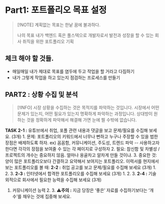 # Part1: 포트폴리오 목표 설정


> [!NOTE] 계획없는 목표는 한낱 꿈에 불과하다.
>
>나의 목표
>내가 백엔드 혹은 풀스텍으로 개발자로서 발전과 성장을 할 수 있는 회사 취직을 위한 포트폴리오 기획
## 체크 해야 할 것들.
- 매일매일 내가 제대로 목표를 염두에 두고 작업을 할 거라고 다짐하기
- 내가 그렇게 작업을 하고 있는지 점검하는 프로세스를 만들기
## PART2 : 상황 수집 및 분석
>[!INFO] 
> 시장 상황을 수집하는 것은 목적지를 파악하는 것입니다. 시장에서 어떤 문제가 있는지, 어떤 필요가 있는지 명확하게 파악하는 과정입니다. 상대방이 원하는 것을 정확하게 파악해서 해결해 가면 눈에 띌 수밖에 없습니다.

**TASK**
**2-1 :** 유튜브에서 취업, 포폴 관련 내용과 댓글을 보고 문제/필요를 수집해 보세요. (3개)
	1. 문제: 포트폴리오의 키워드에서 너무나 뻔하고 누구나 주장할 수 있을 법한 장점은 배제하도록 하자.
	   ex) 꼼꼼함, 커뮤니케이션, 주도성, 트렌드 파악 -- 사용하고자 한다면 각각의 장점을 보여줄 수 있는 각 페이지로 구성하자
	2. 필요: 참신함 및 차별성 / 프로젝트의 개수는 중요하지 않음. 얼마나 옹골차고 알차게 만들 것이냐. 
	3. 중요한 것: 양이 많은 포트폴리오보다 간결하고 요약해서 보여지는 포트폴리오. 
	   이력서를 현지에서 보는 포트폴리오를 볼 때: 
**2-2 :** 취업 공고를 보고 문제/필요를 수집해 보세요 (3개)
	1.
	2.
	3.
**2-3 :** 인터넷에서 합격한 포트폴리오를 수집해 보세요 (3개)
	1.
	2.
	3.
**2-4 :** 기술 외적으로 회사에서 필요한 능력을 수집해 보세요 (3개)
	
1. 커뮤니케이션 능력
	2.
	3.
⚠️**주의 :** 지금 당장은 ‘좋은’ 자료를 수집하기보다는 ‘개수’를 채우는 것에 집중해 보세요.
